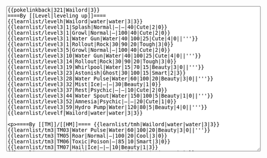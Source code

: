 </p><textarea readonly="" accesskey="," id="wpTextbox1" cols="80" rows="25" style="" class="mw-editfont-monospace" lang="en" dir="ltr" name="wpTextbox1">{{pokelinkback|321|Wailord|3}}
====By [[Level|leveling up]]====
{{learnlist/levelh|Wailord|water|water|3|3}}
{{learnlist/level3|1|Splash|Normal|—|—|40|Cute|2|0}}
{{learnlist/level3|1|Growl|Normal|—|100|40|Cute|2|0}}
{{learnlist/level3|1|Water Gun|Water|40|100|25|Cute|4|0||'''}}
{{learnlist/level3|1|Rollout|Rock|30|90|20|Tough|3|0}}
{{learnlist/level3|5|Growl|Normal|—|100|40|Cute|2|0}}
{{learnlist/level3|10|Water Gun|Water|40|100|25|Cute|4|0||'''}}
{{learnlist/level3|14|Rollout|Rock|30|90|20|Tough|3|0}}
{{learnlist/level3|19|Whirlpool|Water|15|70|15|Beauty|3|0||'''}}
{{learnlist/level3|23|Astonish|Ghost|30|100|15|Smart|2|3}}
{{learnlist/level3|28|Water Pulse|Water|60|100|20|Beauty|3|0||'''}}
{{learnlist/level3|32|Mist|Ice|—|—|30|Beauty|1|0}}
{{learnlist/level3|37|Rest|Psychic|—|—|10|Cute|2|0}}
{{learnlist/level3|44|Water Spout|Water|150|100|5|Beauty|1|0||'''}}
{{learnlist/level3|52|Amnesia|Psychic|—|—|20|Cute|1|0}}
{{learnlist/level3|59|Hydro Pump|Water|120|80|5|Beauty|4|0||'''}}
{{learnlist/levelf|Wailord|water|water|3|3}}

====By [[TM]]/[[HM]]====
{{learnlist/tmh|Wailord|water|water|3|3}}
{{learnlist/tm3|TM03|Water Pulse|Water|60|100|20|Beauty|3|0||'''}}
{{learnlist/tm3|TM05|Roar|Normal|—|100|20|Cool|3|0}}
{{learnlist/tm3|TM06|Toxic|Poison|—|85|10|Smart|3|0}}
{{learnlist/tm3|TM07|Hail|Ice|—|—|10|Beauty|1|3}}
{{learnlist/tm3|TM10|Hidden Power|Normal|—|100|15|Smart|3|0}}
{{learnlist/tm3|TM13|Ice Beam|Ice|95|100|10|Beauty|2|1}}
{{learnlist/tm3|TM14|Blizzard|Ice|120|70|5|Beauty|4|0}}
{{learnlist/tm3|TM15|Hyper Beam|Normal|150|90|5|Cool|4|4}}
{{learnlist/tm3|TM17|Protect|Normal|—|—|10|Cute|1|0}}
{{learnlist/tm3|TM18|Rain Dance|Water|—|—|5|Tough|1|0}}
{{learnlist/tm3|TM21|Frustration|Normal|—|100|20|Cute|1|0}}
{{learnlist/tm3|TM26|Earthquake|Ground|100|100|10|Tough|1|3}}
{{learnlist/tm3|TM27|Return|Normal|—|100|20|Cute|1|0}}
{{learnlist/tm3|TM32|Double Team|Normal|—|—|15|Cool|2|0}}
{{learnlist/tm3|TM39|Rock Tomb|Rock|50|80|10|Smart|3|0}}
{{learnlist/tm3|TM42|Facade|Normal|70|100|20|Cute|2|0}}
{{learnlist/tm3|TM43|Secret Power|Normal|70|100|20|Smart|1|0}}
{{learnlist/tm3|TM44|Rest|Psychic|—|—|10|Cute|2|0}}
{{learnlist/tm3|TM45|Attract|Normal|—|100|15|Cute|2|0}}
{{learnlist/tm3|HM03|Surf|Water|95|100|15|Beauty|3|0||'''}}
{{learnlist/tm3|HM04|Strength|Normal|80|100|15|Tough|2|1}}
{{learnlist/tm3|HM06|Rock Smash|Fighting|20|100|15|Tough|1|0}}
{{learnlist/tm3|HM07|Waterfall|Water|80|100|15|Tough|2|0||'''}}
{{learnlist/tm3|HM08|Dive|Water|60|100|10|Beauty|2|0||'''}}
{{learnlist/tmf|Wailord|water|water|3|3}}

====By {{pkmn|breeding}}====
{{learnlist/breedh|Wailord|water|water|3|3}}
{{learnlist/breed3|{{MSP/3|324|Torkoal}}|Curse|???|—|—|10|Tough|3|0}}
{{learnlist/breed3|{{MSP/3|231|Phanpy}}{{MSP/3|232|Donphan}}{{MSP/3|322|Numel}}{{MSP/3|323|Camerupt}}{{MSP/3|327|Spinda}}|Double-Edge|Normal|120|100|15|Tough|6|0}}
{{learnlist/breed3|{{MSP/3|050|Diglett}}{{MSP/3|051|Dugtrio}}{{MSP/3|323|Camerupt}}{{MSP/3|339|Barboach}}{{MSP/3|340|Whiscash}}|Fissure|Ground|—|30|5|Tough|2|1}}
{{learnlist/breed3|{{MSP/3|293|Whismur}}{{MSP/3|294|Loudred}}{{MSP/3|295|Exploud}}|Sleep Talk|Normal|—|—|10|Cute|3|0}}
{{learnlist/breed3|{{MSP/3|216|Teddiursa}}{{MSP/3|217|Ursaring}}{{MSP/3|325|Spoink}}{{MSP/3|326|Grumpig}}{{MSP/3|363|Spheal}}{{MSP/3|364|Sealeo}}&lt;br>{{MSP/3|365|Walrein}}{{MSP/3|339|Barboach}}{{MSP/3|340|Whiscash}}|Snore|Normal|40|100|15|Cute|4|0}}
{{learnlist/breed3|{{MSP/3|052|Meowth}}{{MSP/3|053|Persian}}{{MSP/3|056|Mankey}}{{MSP/3|057|Primeape}}{{MSP/3|128|Tauros}}{{MSP/3|261|Poochyena}}&lt;br>{{MSP/3|262|Mightyena}}{{MSP/3|274|Nuzleaf}}{{MSP/3|275|Shiftry}}{{MSP/3|289|Slaking}}{{MSP/3|318|Carvanha}}{{MSP/3|319|Sharpedo}}&lt;br>{{MSP/3|336|Seviper}}|Swagger|Normal|—|90|15|Cute|2|0}}
{{learnlist/breed3|{{MSP/3|034|Nidoking}}{{MSP/3|056|Mankey}}{{MSP/3|057|Primeape}}{{MSP/3|128|Tauros}}{{MSP/3|130|Gyarados}}{{MSP/3|216|Teddiursa}}&lt;br>{{MSP/3|217|Ursaring}}{{MSP/3|327|Spinda}}|Thrash|Normal|90|100|20|Tough|4|4}}
{{learnlist/breed3|{{MSP/3|190|Aipom}}{{MSP/3|340|Whiscash}}|Tickle|Normal|—|100|20|Cute|3|0}}
{{learnlist/breedf|Wailord|water|water|3|3}}

====By [[Move Tutor|tutoring]]====
{{learnlist/tutorh|Wailord|water|water|3|3}}
{{learnlist/tutor3|Body Slam|Normal|85|100|15|Tough|1|4|||yes|yes|yes}}
{{learnlist/tutor3|Defense Curl|Normal|—|—|40|Cute|2|0|||no|yes|no}}
{{learnlist/tutor3|Double-Edge|Normal|120|100|15|Tough|6|0|||yes|yes|yes}}
{{learnlist/tutor3|Endure|Normal|—|—|10|Tough|2|0|||no|yes|no}}
{{learnlist/tutor3|Icy Wind|Ice|55|95|15|Beauty|1|3|||no|yes|yes}}
{{learnlist/tutor3|Mimic|Normal|—|—|10|Cute|1|0|||yes|yes|yes}}
{{learnlist/tutor3|Rollout|Rock|30|90|20|Tough|3|0|||no|yes|no}}
{{learnlist/tutor3|Selfdestruct|Normal|200|100|5|Beauty|8|0|||no|no|yes}}
{{learnlist/tutor3|Sleep Talk|Normal|—|—|10|Cute|3|0|||no|yes|no}}
{{learnlist/tutor3|Snore|Normal|40|100|15|Cute|4|0|||no|yes|no}}
{{learnlist/tutor3|Substitute|Normal|—|—|10|Smart|2|0|||yes|yes|yes}}
{{learnlist/tutor3|Swagger|Normal|—|90|15|Cute|2|0|||no|yes|yes}}
{{learnlist/tutorf|Wailord|water|water|3|3}}

[[fr:Wailord/Génération 3]]
[[it:Wailord/Mosse apprese in terza generazione]]
[[ja:ホエルオー/第六世代以前のおぼえるわざ]]
[[zh:吼鲸王/第三世代招式表]]
